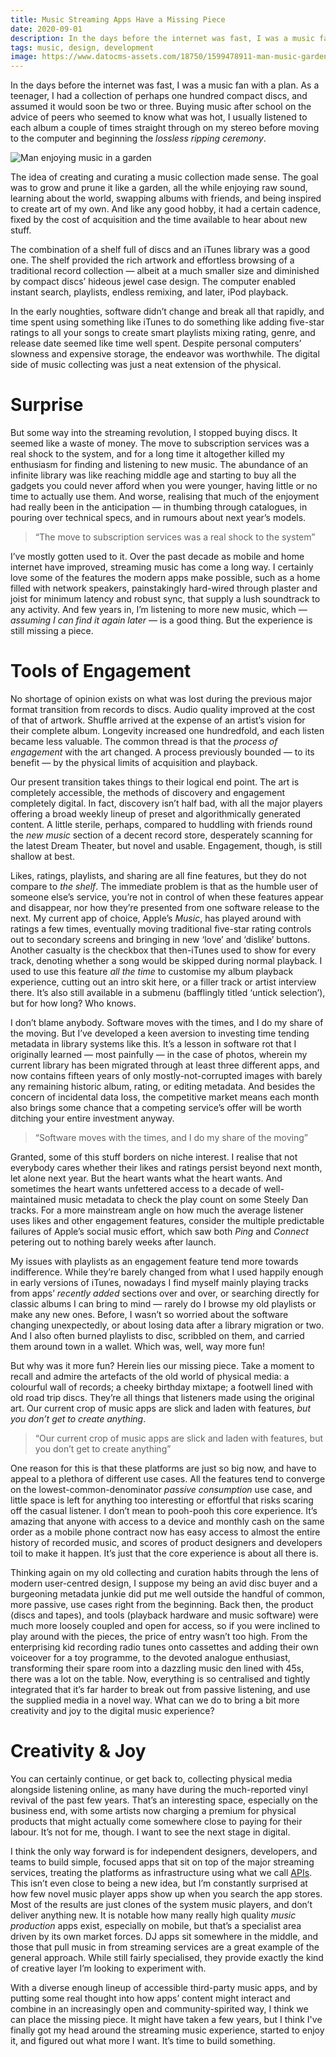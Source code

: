 ```yaml
---
title: Music Streaming Apps Have a Missing Piece
date: 2020-09-01
description: In the days before the internet was fast, I was a music fan with a plan. As a teenager, I had a collection of perhaps one hundred compact discs, and assumed it would soon be two or three.
tags: music, design, development
image: https://www.datocms-assets.com/18750/1599478911-man-music-garden.jpg
---
```


<span class="d-article-lede">In the days before the internet was fast</span>, I was a music fan with a plan. As a teenager, I had a collection of perhaps one hundred compact discs, and assumed it would soon be two or three. Buying music after school on the advice of peers who seemed to know what was hot, I usually listened to each album a couple of times straight through on my stereo before moving to the computer and beginning the *lossless ripping ceremony*.

![Man enjoying music in a garden](https://www.datocms-assets.com/18750/1599478911-man-music-garden.jpg "Man enjoying music in a garden")

The idea of creating and curating a music collection made sense. The goal was to grow and prune it like a garden, all the while enjoying raw sound, learning about the world, swapping albums with friends, and being inspired to create art of my own. And like any good hobby, it had a certain cadence, fixed by the cost of acquisition and the time available to hear about new stuff.

The combination of a shelf full of discs and an iTunes library was a good one. The shelf provided the rich artwork and effortless browsing of a traditional record collection — albeit at a much smaller size and diminished by compact discs’ hideous jewel case design. The computer enabled instant search, playlists, endless remixing, and later, iPod playback.

In the early noughties, software didn’t change and break all that rapidly, and time spent using something like iTunes to do something like adding five-star ratings to all your songs to create smart playlists mixing rating, genre, and release date seemed like time well spent. Despite personal computers’ slowness and expensive storage, the endeavor was worthwhile. The digital side of music collecting was just a neat extension of the physical.

# Surprise

But some way into the streaming revolution, I stopped buying discs. It seemed like a waste of money. The move to subscription services was a real shock to the system, and for a long time it altogether killed my enthusiasm for finding and listening to new music. The abundance of an infinite library was like reaching middle age and starting to buy all the gadgets you could never afford when you were younger, having little or no time to actually use them. And worse, realising that much of the enjoyment had really been in the anticipation — in thumbing through catalogues, in pouring over technical specs, and in rumours about next year’s models.

> “The move to subscription services was a real shock to the system”

I’ve mostly gotten used to it. Over the past decade as mobile and home internet have improved, streaming music has come a long way. I certainly love some of the features the modern apps make possible, such as a home filled with network speakers, painstakingly hard-wired through plaster and joist for minimum latency and robust sync, that supply a lush soundtrack to any activity. And few years in, I’m listening to more new music, which — *assuming I can find it again later* — is a good thing. But the experience is still missing a piece.

# Tools of Engagement

No shortage of opinion exists on what was lost during the previous major format transition from records to discs. Audio quality improved at the cost of that of artwork. Shuffle arrived at the expense of an artist’s vision for their complete album. Longevity increased one hundredfold, and each listen became less valuable. The common thread is that the *process of engagement* with the art changed. A process previously bounded — to its benefit — by the physical limits of acquisition and playback.

Our present transition takes things to their logical end point. The art is completely accessible, the methods of discovery and engagement completely digital. In fact, discovery isn’t half bad, with all the major players offering a broad weekly lineup of preset and algorithmically generated content. A little sterile, perhaps, compared to huddling with friends round the *new music* section of a decent record store, desperately scanning for the latest Dream Theater, but novel and usable. Engagement, though, is still shallow at best.

<!-- ![](https://placehold.it/5000x3750) -->

Likes, ratings, playlists, and sharing are all fine features, but they do not compare to *the shelf*. The immediate problem is that as the humble user of someone else’s service, you’re not in control of when these features appear and disappear, nor how they’re presented from one software release to the next. My current app of choice, Apple’s *Music*, has played around with ratings a few times, eventually moving traditional five-star rating controls out to secondary screens and bringing in new ‘love’ and ‘dislike’ buttons. Another casualty is the checkbox that then-iTunes used to show for every track, denoting whether a song would be skipped during normal playback. I used to use this feature *all the time* to customise my album playback experience, cutting out an intro skit here, or a filler track or artist interview there. It’s also still available in a submenu (bafflingly titled ‘untick selection’), but for how long? Who knows.

I don’t blame anybody. Software moves with the times, and I do my share of the moving. But I’ve developed a keen aversion to investing time tending metadata in library systems like this. It’s a lesson in software rot that I originally learned — most painfully — in the case of photos, wherein my current library has been migrated through at least three different apps, and now contains fifteen years of only mostly-not-corrupted images with barely any remaining historic album, rating, or editing metadata. And besides the concern of incidental data loss, the competitive market means each month also brings some chance that a competing service’s offer will be worth ditching your entire investment anyway.

> “Software moves with the times, and I do my share of the moving”

Granted, some of this stuff borders on niche interest. I realise that not everybody cares whether their likes and ratings persist beyond next month, let alone next year. But the heart wants what the heart wants. And sometimes the heart wants unfettered access to a decade of well-maintained music metadata to check the play count on some Steely Dan tracks. For a more mainstream angle on how much the average listener uses likes and other engagement features, consider the multiple predictable failures of Apple’s social music effort, which saw both *Ping* and *Connect* petering out to nothing barely weeks after launch.

My issues with playlists as an engagement feature tend more towards indifference. While they’re barely changed from what I used happily enough in early versions of iTunes, nowadays I find myself mainly playing tracks from apps’ *recently added* sections over and over, or searching directly for classic albums I can bring to mind — rarely do I browse my old playlists or make any new ones. Before, I wasn’t so worried about the software changing unexpectedly, or about losing data after a library migration or two. And I also often burned playlists to disc, scribbled on them, and carried them around town in a wallet. Which was, well, way more fun!

But why was it more fun? Herein lies our missing piece. Take a moment to recall and admire the artefacts of the old world of physical media: a colourful wall of records; a cheeky birthday mixtape; a footwell lined with old road trip discs. They’re all things that listeners made using the original art. Our current crop of music apps are slick and laden with features, *but you don’t get to create anything*.

> “Our current crop of music apps are slick and laden with features, but you don’t get to create anything”

One reason for this is that these platforms are just so big now, and have to appeal to a plethora of different use cases. All the features tend to converge on the lowest-common-denominator *passive consumption* use case, and little space is left for anything too interesting or effortful that risks scaring off the casual listener. I don’t mean to pooh-pooh this core experience. It’s amazing that anyone with access to a device and monthly cash on the same order as a mobile phone contract now has easy access to almost the entire history of recorded music, and scores of product designers and developers toil to make it happen. It’s just that the core experience is about all there is.

Thinking again on my old collecting and curation habits through the lens of modern user-centred design, I suppose my being an avid disc buyer and a burgeoning metadata junkie did put me well outside the handful of common, more passive, use cases right from the beginning. Back then, the product (discs and tapes), and tools (playback hardware and music software) were much more loosely coupled and open for access, so if you were inclined to play around with the pieces, the price of entry wasn’t too high. From the enterprising kid recording radio tunes onto cassettes and adding their own voiceover for a toy programme, to the devoted analogue enthusiast, transforming their spare room into a dazzling music den lined with 45s, there was a lot on the table. Now, everything is so centralised and tightly integrated that it’s far harder to break out from passive listening, and use the supplied media in a novel way. What can we do to bring a bit more creativity and joy to the digital music experience?

# Creativity & Joy

You can certainly continue, or get back to, collecting physical media alongside listening online, as many have during the much-reported vinyl revival of the past few years. That’s an interesting space, especially on the business end, with some artists now charging a premium for physical products that might actually come somewhere close to paying for their labour. It’s not for me, though. I want to see the next stage in digital.

<!-- ![](https://placehold.it/5000x3750) -->

I think the only way forward is for independent designers, developers, and teams to build simple, focused apps that sit on top of the major streaming services, treating the platforms as infrastructure using what we call [APIs](https://en.wikipedia.org/wiki/API). This isn’t even close to being a new idea, but I’m constantly surprised at how few novel music player apps show up when you search the app stores. Most of the results are just clones of the system music players, and don’t deliver anything new. It is notable how many really high quality *music production* apps exist, especially on mobile, but that’s a specialist area driven by its own market forces. DJ apps sit somewhere in the middle, and those that pull music in from streaming services are a great example of the general approach. While still fairly specialised, they provide exactly the kind of creative layer I’m looking to experiment with.

With a diverse enough lineup of accessible third-party music apps, and by putting some real thought into how apps’ content might interact and combine in an increasingly open and community-spirited way, I think we can place the missing piece. It might have taken a few years, but I think I've finally got my head around the streaming music experience, started to enjoy it, and figured out what more I want. It’s time to build something.<span class="d-article-end-mark"></span>
